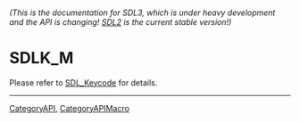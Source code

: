 ###### (This is the documentation for SDL3, which is under heavy development and the API is changing! [SDL2](https://wiki.libsdl.org/SDL2/) is the current stable version!)
# SDLK_M

Please refer to [SDL_Keycode](SDL_Keycode) for details.

----
[CategoryAPI](CategoryAPI), [CategoryAPIMacro](CategoryAPIMacro)

